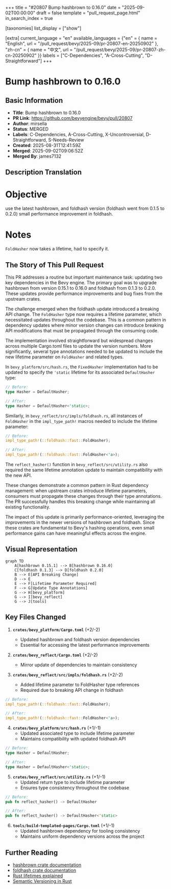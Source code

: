 +++
title = "#20807 Bump hashbrown to 0.16.0"
date = "2025-09-02T00:00:00"
draft = false
template = "pull_request_page.html"
in_search_index = true

[taxonomies]
list_display = ["show"]

[extra]
current_language = "en"
available_languages = {"en" = { name = "English", url = "/pull_request/bevy/2025-09/pr-20807-en-20250902" }, "zh-cn" = { name = "中文", url = "/pull_request/bevy/2025-09/pr-20807-zh-cn-20250902" }}
labels = ["C-Dependencies", "A-Cross-Cutting", "D-Straightforward"]
+++

# Bump hashbrown to 0.16.0

## Basic Information
- **Title**: Bump hashbrown to 0.16.0
- **PR Link**: https://github.com/bevyengine/bevy/pull/20807
- **Author**: mirsella
- **Status**: MERGED
- **Labels**: C-Dependencies, A-Cross-Cutting, X-Uncontroversial, D-Straightforward, S-Needs-Review
- **Created**: 2025-08-31T12:41:59Z
- **Merged**: 2025-09-02T09:06:52Z
- **Merged By**: james7132

## Description Translation
# Objective

use the latest hashbrown, and foldhash version (foldhash went from 0.1.5 to 0.2.0)
small performance improvement in foldhash.

# Notes

`FoldHasher` now takes a lifetime, had to specify it.

## The Story of This Pull Request

This PR addresses a routine but important maintenance task: updating two key dependencies in the Bevy engine. The primary goal was to upgrade hashbrown from version 0.15.1 to 0.16.0 and foldhash from 0.1.3 to 0.2.0. These updates provide performance improvements and bug fixes from the upstream crates.

The challenge emerged when the foldhash update introduced a breaking API change. The `FoldHasher` type now requires a lifetime parameter, which necessitated updates throughout the codebase. This is a common pattern in dependency updates where minor version changes can introduce breaking API modifications that must be propagated through the consuming code.

The implementation involved straightforward but widespread changes across multiple Cargo.toml files to update the version numbers. More significantly, several type annotations needed to be updated to include the new lifetime parameter on `FoldHasher` and related types.

In `bevy_platform/src/hash.rs`, the `FixedHasher` implementation had to be updated to specify the `'static` lifetime for its associated `DefaultHasher` type:

```rust
// Before:
type Hasher = DefaultHasher;

// After:
type Hasher = DefaultHasher<'static>;
```

Similarly, in `bevy_reflect/src/impls/foldhash.rs`, all instances of `FoldHasher` in the `impl_type_path!` macros needed to include the lifetime parameter:

```rust
// Before:
impl_type_path!(::foldhash::fast::FoldHasher);

// After:
impl_type_path!(::foldhash::fast::FoldHasher<'a>);
```

The `reflect_hasher()` function in `bevy_reflect/src/utility.rs` also required the same lifetime annotation update to maintain compatibility with the new API.

These changes demonstrate a common pattern in Rust dependency management: when upstream crates introduce lifetime parameters, consumers must propagate these changes through their type annotations. The PR successfully handles this breaking change while maintaining all existing functionality.

The impact of this update is primarily performance-oriented, leveraging the improvements in the newer versions of hashbrown and foldhash. Since these crates are fundamental to Bevy's hashing operations, even small performance gains can have meaningful effects across the engine.

## Visual Representation

```mermaid
graph TD
    A[hashbrown 0.15.1] --> B[hashbrown 0.16.0]
    C[foldhash 0.1.3] --> D[foldhash 0.2.0]
    B --> E[API Breaking Change]
    D --> E
    E --> F[Lifetime Parameter Required]
    F --> G[Update Type Annotations]
    G --> H[bevy_platform]
    G --> I[bevy_reflect]
    G --> J[tools]
```

## Key Files Changed

1. **`crates/bevy_platform/Cargo.toml`** (+2/-2)
   - Updated hashbrown and foldhash version dependencies
   - Essential for accessing the latest performance improvements

2. **`crates/bevy_reflect/Cargo.toml`** (+2/-2)
   - Mirror update of dependencies to maintain consistency

3. **`crates/bevy_reflect/src/impls/foldhash.rs`** (+2/-2)
   - Added lifetime parameter to FoldHasher type references
   - Required due to breaking API change in foldhash

```rust
// Before:
impl_type_path!(::foldhash::fast::FoldHasher);

// After:
impl_type_path!(::foldhash::fast::FoldHasher<'a>);
```

4. **`crates/bevy_platform/src/hash.rs`** (+1/-1)
   - Updated associated type to include lifetime parameter
   - Maintains compatibility with updated foldhash API

```rust
// Before:
type Hasher = DefaultHasher;

// After:
type Hasher = DefaultHasher<'static>;
```

5. **`crates/bevy_reflect/src/utility.rs`** (+1/-1)
   - Updated return type to include lifetime parameter
   - Ensures type consistency throughout the codebase

```rust
// Before:
pub fn reflect_hasher() -> DefaultHasher

// After:
pub fn reflect_hasher() -> DefaultHasher<'static>
```

6. **`tools/build-templated-pages/Cargo.toml`** (+1/-1)
   - Updated hashbrown dependency for tooling consistency
   - Maintains uniform dependency versions across the project

## Further Reading

- [hashbrown crate documentation](https://docs.rs/hashbrown/0.16.0/hashbrown/)
- [foldhash crate documentation](https://docs.rs/foldhash/0.2.0/foldhash/)
- [Rust lifetimes explained](https://doc.rust-lang.org/book/ch10-03-lifetime-syntax.html)
- [Semantic Versioning in Rust](https://doc.rust-lang.org/cargo/reference/semver.html)